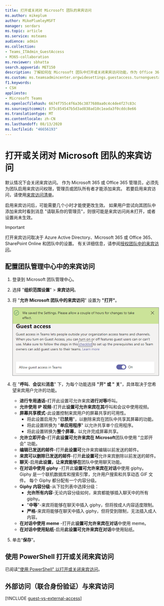 ```yaml
---
title: 打开或关闭对 Microsoft 团队的来宾访问
ms.author: mikeplum
author: MikePlumleyMSFT
manager: serdars
ms.topic: article
ms.service: msteams
audience: admin
ms.collection:
- Teams_ITAdmin_GuestAccess
- M365-collaboration
ms.reviewer: sbhatta
search.appverid: MET150
description: 了解如何在 Microsoft 团队中打开或关闭来宾访问功能，作为 Office 365 管理员。
ms.custom: ms.teamsadmincenter.orgwidesettings.guestaccess.turnonguestaccessarticle
f1.keywords:
- CSH
appliesto:
- Microsoft Teams
ms.openlocfilehash: 6674f755c4f6a36c3877680aa0c4c4de4f27c83c
ms.sourcegitcommit: 875c854547b5d3ad838ad10c1eada3f0cddc8e66
ms.translationtype: MT
ms.contentlocale: zh-CN
ms.lasthandoff: 08/13/2020
ms.locfileid: "46656193"
---
```

<a name="turn-on-or-turn-off-guest-access-to-microsoft-teams"></a>打开或关闭对 Microsoft 团队的来宾访问
===================================================

默认情况下会关闭来宾访问。 作为 Microsoft 365 或 Office 365 管理员，必须先为团队启用来宾访问权限，管理员或团队所有者才能添加来宾。 若要启用来宾访问，请使用[来宾访问清单](guest-access-checklist.md)。 

启用来宾访问后，可能需要几个小时才能使更改生效。 如果用户尝试向其团队中添加来宾时看到消息 "请联系你的管理员"，则很可能是来宾访问尚未打开，或者设置尚未生效。

> [!IMPORTANT]
> 打开来宾访问取决于 Azure Active Directory、Microsoft 365 或 Office 365、SharePoint Online 和团队中的设置。 有关详细信息，请参阅[授权团队中的来宾访问](Teams-dependencies.md)。



## <a name="configure-guest-access-in-the-teams-admin-center"></a>配置团队管理中心中的来宾访问

1. 登录到 Microsoft 团队管理中心。

2. 选择 "**组织范围设置**"  >  **来宾访问**。

3. 将 "**允许 Microsoft 团队中的来宾访问**" 设置为 **"打开"**。

    ![允许来宾访问开关设置为 "开" ](media/set-up-guests-image1.png)

4. 在 "**呼叫**、**会议**和**消息**" 下，为每个功能选择 **"开" 或 "** **关**"，具体取决于您希望来宾用户允许的功能。

      - **进行专用通话**–打开此设置可允许来宾**进行对等**呼叫。
      - **允许使用 IP 视频**-打开此**设置可允许来宾在其**呼叫和会议中使用视频。
      - **屏幕共享模式**-此设置控制来宾用户的屏幕共享的可用性。 
          - 将此设置启用为 "**已禁用**"，以删除来宾在团队中共享其屏幕的功能。 
          - 将此设置转换为 "**单应用程序**" 以允许共享单个应用程序。 
          - 将此设置转换为**整个屏幕**，以允许完成屏幕共享。
      - **允许立即开会**–打开**此设置可允许来宾在 Microsoft**团队中使用 "立即开会" 功能。
      - **编辑已发送的邮件**-打开**此设置可**允许来宾编辑以前发送的邮件。
      - **来宾可以删除已发送的邮件**-打开**此设置可**允许来宾删除以前发送的邮件。
      - **聊天**-启用**此设置，让来宾能够在**团队中使用聊天功能。
      - **在对话中使用 giphy** -打开此**设置可允许来宾在对话**中使用 giphy。 Giphy 是一个联机数据库和搜索引擎，允许用户搜索和共享动态 GIF 文件。 每个 Giphy 都分配有一个内容分级。
      - **Giphy 内容分级**-从下拉列表中选择分级：
          - **允许所有内容**-无论内容分级如何，来宾都能够插入聊天中的所有 giphy。
          - "**中等**"-来宾将能够在聊天中插入 giphy，但将按成人内容适度限制。
          - **严格**-来宾将能够在聊天中插入 giphy，但将受到限制，无法插入成人内容。
      - **在对话中使用 meme** -打开此**设置可允许来宾在对话**中使用 meme。
      - **在对话中使用贴纸**-启用**此设置可允许来宾在对话**中使用贴纸。 

5. 单击“**保存**”。

## <a name="use-powershell-to-turn-guest-access-on-or-off"></a>使用 PowerShell 打开或关闭来宾访问

已阅读["使用 PowerShell" 以打开或关闭来宾访问](guest-access-PowerShell.md#use-powershell-to-turn-guest-access-on-or-off)。

## <a name="external-access-federation-vs-guest-access"></a>外部访问（联合身份验证）与来宾访问

[!INCLUDE [guest-vs-external-access](includes/guest-vs-external-access.md)]
